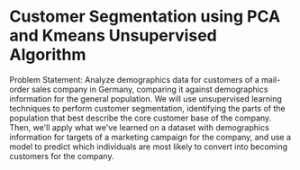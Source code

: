 # Customer Segmentation using PCA and Kmeans Unsupervised Algorithm
Problem Statement: Analyze demographics data for customers of a mail-order sales company in Germany, comparing it against demographics information for the general population. We will use unsupervised learning techniques to perform customer segmentation, identifying the parts of the population that best describe the core customer base of the company. Then, we'll apply what we've learned on a dataset with demographics information for targets of a marketing campaign for the company, and use a model to predict which individuals are most likely to convert into becoming customers for the company. 

